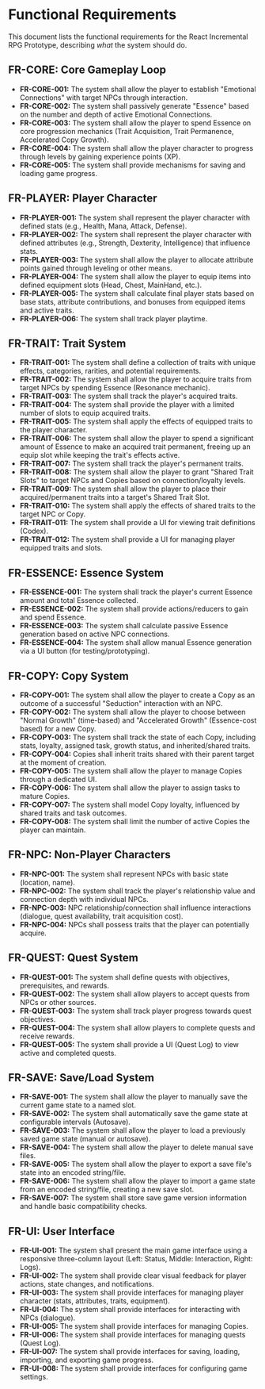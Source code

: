 # Functional Requirements

This document lists the functional requirements for the React Incremental RPG Prototype, describing *what* the system should do.

## FR-CORE: Core Gameplay Loop

*   **FR-CORE-001:** The system shall allow the player to establish "Emotional Connections" with target NPCs through interaction.
*   **FR-CORE-002:** The system shall passively generate "Essence" based on the number and depth of active Emotional Connections.
*   **FR-CORE-003:** The system shall allow the player to spend Essence on core progression mechanics (Trait Acquisition, Trait Permanence, Accelerated Copy Growth).
*   **FR-CORE-004:** The system shall allow the player character to progress through levels by gaining experience points (XP).
*   **FR-CORE-005:** The system shall provide mechanisms for saving and loading game progress.

## FR-PLAYER: Player Character

*   **FR-PLAYER-001:** The system shall represent the player character with defined stats (e.g., Health, Mana, Attack, Defense).
*   **FR-PLAYER-002:** The system shall represent the player character with defined attributes (e.g., Strength, Dexterity, Intelligence) that influence stats.
*   **FR-PLAYER-003:** The system shall allow the player to allocate attribute points gained through leveling or other means.
*   **FR-PLAYER-004:** The system shall allow the player to equip items into defined equipment slots (Head, Chest, MainHand, etc.).
*   **FR-PLAYER-005:** The system shall calculate final player stats based on base stats, attribute contributions, and bonuses from equipped items and active traits.
*   **FR-PLAYER-006:** The system shall track player playtime.

## FR-TRAIT: Trait System

*   **FR-TRAIT-001:** The system shall define a collection of traits with unique effects, categories, rarities, and potential requirements.
*   **FR-TRAIT-002:** The system shall allow the player to acquire traits from target NPCs by spending Essence (Resonance mechanic).
*   **FR-TRAIT-003:** The system shall track the player's acquired traits.
*   **FR-TRAIT-004:** The system shall provide the player with a limited number of slots to equip acquired traits.
*   **FR-TRAIT-005:** The system shall apply the effects of equipped traits to the player character.
*   **FR-TRAIT-006:** The system shall allow the player to spend a significant amount of Essence to make an acquired trait permanent, freeing up an equip slot while keeping the trait's effects active.
*   **FR-TRAIT-007:** The system shall track the player's permanent traits.
*   **FR-TRAIT-008:** The system shall allow the player to grant "Shared Trait Slots" to target NPCs and Copies based on connection/loyalty levels.
*   **FR-TRAIT-009:** The system shall allow the player to place their acquired/permanent traits into a target's Shared Trait Slot.
*   **FR-TRAIT-010:** The system shall apply the effects of shared traits to the target NPC or Copy.
*   **FR-TRAIT-011:** The system shall provide a UI for viewing trait definitions (Codex).
*   **FR-TRAIT-012:** The system shall provide a UI for managing player equipped traits and slots.

## FR-ESSENCE: Essence System

*   **FR-ESSENCE-001:** The system shall track the player's current Essence amount and total Essence collected.
*   **FR-ESSENCE-002:** The system shall provide actions/reducers to gain and spend Essence.
*   **FR-ESSENCE-003:** The system shall calculate passive Essence generation based on active NPC connections.
*   **FR-ESSENCE-004:** The system shall allow manual Essence generation via a UI button (for testing/prototyping).

## FR-COPY: Copy System

*   **FR-COPY-001:** The system shall allow the player to create a Copy as an outcome of a successful "Seduction" interaction with an NPC.
*   **FR-COPY-002:** The system shall allow the player to choose between "Normal Growth" (time-based) and "Accelerated Growth" (Essence-cost based) for a new Copy.
*   **FR-COPY-003:** The system shall track the state of each Copy, including stats, loyalty, assigned task, growth status, and inherited/shared traits.
*   **FR-COPY-004:** Copies shall inherit traits shared with their parent target at the moment of creation.
*   **FR-COPY-005:** The system shall allow the player to manage Copies through a dedicated UI.
*   **FR-COPY-006:** The system shall allow the player to assign tasks to mature Copies.
*   **FR-COPY-007:** The system shall model Copy loyalty, influenced by shared traits and task outcomes.
*   **FR-COPY-008:** The system shall limit the number of active Copies the player can maintain.

## FR-NPC: Non-Player Characters

*   **FR-NPC-001:** The system shall represent NPCs with basic state (location, name).
*   **FR-NPC-002:** The system shall track the player's relationship value and connection depth with individual NPCs.
*   **FR-NPC-003:** NPC relationship/connection shall influence interactions (dialogue, quest availability, trait acquisition cost).
*   **FR-NPC-004:** NPCs shall possess traits that the player can potentially acquire.

## FR-QUEST: Quest System

*   **FR-QUEST-001:** The system shall define quests with objectives, prerequisites, and rewards.
*   **FR-QUEST-002:** The system shall allow players to accept quests from NPCs or other sources.
*   **FR-QUEST-003:** The system shall track player progress towards quest objectives.
*   **FR-QUEST-004:** The system shall allow players to complete quests and receive rewards.
*   **FR-QUEST-005:** The system shall provide a UI (Quest Log) to view active and completed quests.

## FR-SAVE: Save/Load System

*   **FR-SAVE-001:** The system shall allow the player to manually save the current game state to a named slot.
*   **FR-SAVE-002:** The system shall automatically save the game state at configurable intervals (Autosave).
*   **FR-SAVE-003:** The system shall allow the player to load a previously saved game state (manual or autosave).
*   **FR-SAVE-004:** The system shall allow the player to delete manual save files.
*   **FR-SAVE-005:** The system shall allow the player to export a save file's state into an encoded string/file.
*   **FR-SAVE-006:** The system shall allow the player to import a game state from an encoded string/file, creating a new save slot.
*   **FR-SAVE-007:** The system shall store save game version information and handle basic compatibility checks.

## FR-UI: User Interface

*   **FR-UI-001:** The system shall present the main game interface using a responsive three-column layout (Left: Status, Middle: Interaction, Right: Logs).
*   **FR-UI-002:** The system shall provide clear visual feedback for player actions, state changes, and notifications.
*   **FR-UI-003:** The system shall provide interfaces for managing player character (stats, attributes, traits, equipment).
*   **FR-UI-004:** The system shall provide interfaces for interacting with NPCs (dialogue).
*   **FR-UI-005:** The system shall provide interfaces for managing Copies.
*   **FR-UI-006:** The system shall provide interfaces for managing quests (Quest Log).
*   **FR-UI-007:** The system shall provide interfaces for saving, loading, importing, and exporting game progress.
*   **FR-UI-008:** The system shall provide interfaces for configuring game settings.

